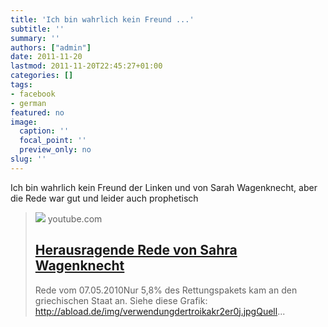 ```yaml
---
title: 'Ich bin wahrlich kein Freund ...'
subtitle: ''
summary: ''
authors: ["admin"]
date: 2011-11-20
lastmod: 2011-11-20T22:45:27+01:00
categories: []
tags:
- facebook
- german
featured: no
image:
  caption: ''
  focal_point: ''
  preview_only: no
slug: ''
---
```

Ich bin wahrlich kein Freund der Linken und von Sarah Wagenknecht, aber die Rede war gut und leider auch prophetisch
> [![](https://i.ytimg.com/vi/Z5PqR1GgeFs/hqdefault.jpg)](http://www.youtube.com/watch?v=Z5PqR1GgeFs)
> youtube.com
> ## [Herausragende Rede von Sahra Wagenknecht](http://www.youtube.com/watch?v=Z5PqR1GgeFs)
>
>Rede vom 07.05.2010Nur 5,8% des Rettungspakets kam an den griechischen Staat an. Siehe diese Grafik: http://abload.de/img/verwendungdertroikakr2er0j.jpgQuell...


